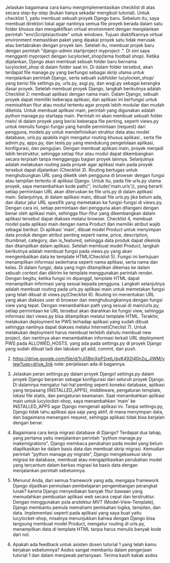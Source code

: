 Jelaskan bagaimana cara kamu mengimplementasikan checklist di atas secara step-by-step (bukan hanya sekadar mengikuti tutorial). 
Untuk checklist 1, yaitu membuat sebuah proyek Django baru. Sebelum itu, saya membuat direktori lokal agar nantinya semua file proyek berada dalam satu folder khusus dan mengaktifkan virtual environment dengan menjalankan perintah "env\Scripts\activate" untuk windows. Tujuan diaktifkannya virtual environment memastikan paket yang dipakai proyek satu tidak merusak atau bertabrakan dengan proyek lain. Setelah itu, membuat projek baru dengan perintah "django-admin startproject myproject .". Di sini saya mengganti myproject dengan lucylocket_shop(tema football shop). Ketika dijalankan, Django akan membuat sebuah folder baru bernama lucylocket_shop di dalam folder saat ini. Di dalam folder tersebut, akan terdapat file manage.py yang berfungsi sebagai skrip utama untuk menjalankan perintah Django, serta sebuah subfolder lucylocket_shop/ yang berisi file settings.py, urls.py, asgi.py, dan wsgi.py sebagai kerangka dasar proyek. Setelah membuat proyek Django, langkah berikutnya adalah Checklist 2: membuat aplikasi dengan nama main. Dalam Django, sebuah proyek dapat memiliki beberapa aplikasi, dan aplikasi ini berfungsi untuk memisahkan fitur atau modul tertentu agar proyek lebih modular dan mudah dikelola. Untuk membuat aplikasi main, perintah yang digunakan adalah python manage.py startapp main. Perintah ini akan membuat sebuah folder main/ di dalam proyek yang berisi beberapa file penting, seperti views.py untuk menulis fungsi-fungsi yang handle permintaan (request) dari pengguna, models.py untuk mendefinisikan struktur data atau model database, urls.py apabila ingin mengatur routing khusus aplikasi , serta file admin.py, apps.py, dan tests.py yang mendukung pengelolaan aplikasi, konfigurasi, dan pengujian. Dengan membuat aplikasi main, proyek menjadi lebih terstruktur, sehingga setiap fitur atau modul dapat dikembangkan secara terpisah tanpa mengganggu bagian proyek lainnya. Selanjutnya adalah melakukan routing pada proyek agar aplikasi main pada proyek tersebut dapat dijalankan (Checklist 3). Routing bertugas untuk menghubungkan URL yang diketik oleh pengguna di browser dengan fungsi atau tampilan tertentu di aplikasi Django. Untuk itu, pada file urls.py utama proyek, saya menambahkan kode path('', include('main.urls')), yang berarti setiap permintaan URL akan diteruskan ke file urls.py di dalam aplikasi main. Selanjutnya, di dalam aplikasi main, dibuat file urls.py jika belum ada, dan diatur jalur URL spesifik yang memetakan ke fungsi-fungsi di views.py. Dengan cara ini, setiap permintaan dari pengguna akan ditangani dengan benar oleh aplikasi main, sehingga fitur-fitur yang dikembangkan dalam aplikasi tersebut dapat diakses melalui browser. Checklist 4, membuat model pada aplikasi main dengan nama Product dan memiliki atribut wajib sebagai berikut. Di aplikasi 'main', dibuat model Product untuk menyimpan data produk dengan atribut penting seperti name, price, description, thumbnail, category, dan is_featured, sehingga data produk dapat dikelola dan ditampilkan dalam aplikasi. Setelah membuat model Product, langkah berikutnya adalah membuat fungsi pada views.py yang akan mengembalikan data ke template HTML(Checklist 5). Fungsi ini bertujuan menampilkan informasi sederhana seperti nama aplikasi, serta nama dan kelas. Di dalam fungsi, data yang ingin ditampilkan dikemas ke dalam sebuah context dan dikirim ke template menggunakan perintah render. Dengan begitu, ketika fungsi ini dipanggil, template HTML dapat menampilkan informasi yang sesuai kepada pengguna. Langkah selanjutnya adalah membuat routing pada urls.py aplikasi main untuk memetakan fungsi yang telah dibuat di views.py(Checklist 6). Routing ini menentukan URL yang akan diakses user di browser dan menghubungkannya dengan fungsi view yang tepat. Dengan menambahkan path yang sesuai di main/urls.py, setiap permintaan ke URL tersebut akan diarahkan ke fungsi view, sehingga informasi dari views.py bisa ditampilkan melalui template HTML. Terakhir, melakukan deployment ke PWS terhadap aplikasi yang sudah dibuat sehingga nantinya dapat diakses melalui Internet(Checlist 7). Untuk melakukan deployment harus membuat terlebih dahulu membuat new project, dan nantinya akan menambahkan informasi terkait URL deployment PWS pada ALLOWED_HOSTS. yang ada pada settings.py di proyek Django yang sudah dibuat tadi dan lakukan git add, commit, dan push.

2. https://drive.google.com/file/d/1rJi5BmXpP2relLrbvK492l40n2u_JjWM/view?usp=drive_link note: penjelasan ada di bagannya.

3. Jelaskan peran settings.py dalam proyek Django!
settings.py dalam proyek Django berperan sebagai konfigurasi dari seluruh proyek Django. Di dalamnya mengatur hal-hal penting seperti koneksi database, aplikasi yang terpasang (INSTALLED_APPS), middleware, pengaturan template, lokasi file statis, dan pengaturan keamanan. Saat menambahkan aplikasi main untuk lucylocket-shop, saya menambahkan 'main' ke INSTALLED_APPS agar Django mengenali aplikasi ini. Tanpa settings.py, Django tidak tahu aplikasi apa saja yang aktif, di mana menyimpan data, dan bagaimana menangani request, sehingga aplikasi tidak bisa berjalan dengan benar.

4. Bagaimana cara kerja migrasi database di Django?
Terdapat dua  tahap, yang pertama yaitu menjalankan perintah "python manage.py makemigrations", Django membaca perubahan pada model yang belum diaplikasikan ke dalam basis data dan membuat skrip migrasi. Kemudian perintah "python manage.py migrate", Django mengeksekusi skrip migrasi ke database, membuat atau mengaplikasikan perubahan model yang tercantum dalam berkas migrasi ke basis data dengan menjalankan perintah sebelumnya.

5. Menurut Anda, dari semua framework yang ada, mengapa framework Django dijadikan permulaan pembelajaran pengembangan perangkat lunak?
karena Django menyediakan banyak fitur bawaan yang memudahkan pembuatan aplikasi web secara cepat dan terstruktur. Dengan menggunakan pola arsitektur MVT (Model-View-Template), Django membantu pemula memahami pemisahan logika, tampilan, dan data. Implementasi seperti pada aplikasi yang saya buat yaitu lucylocket-shop, misalnya menunjukkan bahwa dengan Django bisa langsung membuat model Product, mengatur routing di urls.py, menampilkan data di template HTML tanpa harus menulis banyak kode dari nol.

6. Apakah ada feedback untuk asisten dosen tutorial 1 yang telah kamu kerjakan sebelumnya?
Asdos sangat membantu dalam pengerjaan tutorial 1 dan dalam menjawab pertanyaan. Terima kasih kakak asdos